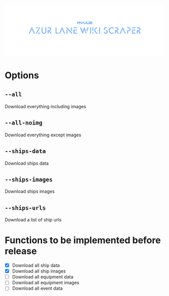 <img src="./.github/RepoBanner.png" />

# Options
## `--all`
Download everything including images

## `--all-noimg`
Download everything except images

## `--ships-data`
Download ships data

## `--ships-images`
Download ships images

## `--ships-urls`
Download a list of ship urls 


# Functions to be implemented before release
- [x] Download all ship data
- [x] Download all ship images
- [ ] Download all equipment data
- [ ] Download all equipment images
- [ ] Download all event data